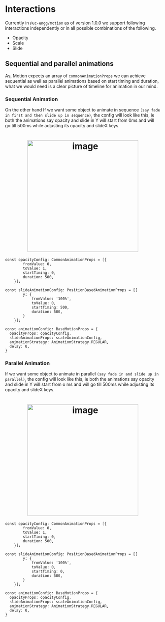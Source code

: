 # Interactions
Currently in `@uc-engg/motion` as of version 1.0.0 we support following interactions independently or in all possible combinations of the following.

* Opacity
* Scale
* Slide

## Sequential and parallel animations
As, Motion expects an array of `commonAnimationProps` we can achieve sequential as well as parallel animations based on start timing and duration, what we would need is a clear picture of timeline for animation in our mind.

### Sequential Animation
On the other hand If we want some object to animate in sequence `(say fade in first and then slide up in sequence)`, the config will look like this, ie both the animations say opacity and slide in Y will start from 0ms and will go till 500ms while adjusting its opacity and slideX keys.

<h1 align="center">
<img width="360" alt="image" src="assets/sequential_animation.gif">
</h1>

```
const opacityConfig: CommonAnimationProps = [{
		fromValue: 0,
		toValue: 1,
		startTiming: 0,
		duration: 500,
	}];
	
const slideAnimationConfig: PositionBasedAnimationProps = [{
		y: {
			fromValue: '100%',
			toValue: 0,
			startTiming: 500,
			duration: 500,
		}
	}];
	
const animationConfig: BaseMotionProps = {
  opacityProps: opacityConfig,
  slideAnimationProps: scaleAnimationConfig,
  animationStrategy: AnimationStrategy.REGULAR,
  delay: 0,
}
```

### Parallel Animation
If we want some object to animate in parallel `(say fade in and slide up in parallel)`, the config will look like this, ie both the animations say opacity and slide in Y will start from o ms and will go till 500ms while adjusting its opacity and slideX keys.

<h1 align="center">
<img width="360" alt="image" src="assets/parallel_animation.gif">
</h1>

```
const opacityConfig: CommonAnimationProps = [{
		fromValue: 0,
		toValue: 1,
		startTiming: 0,
		duration: 500,
	}];
	
const slideAnimationConfig: PositionBasedAnimationProps = [{
		y: {
			fromValue: '100%',
			toValue: 0,
			startTiming: 0,
			duration: 500,
		}
	}];
	
const animationConfig: BaseMotionProps = {
  opacityProps: opacityConfig,
  slideAnimationProps: scaleAnimationConfig,
  animationStrategy: AnimationStrategy.REGULAR,
  delay: 0,
}
 ```
